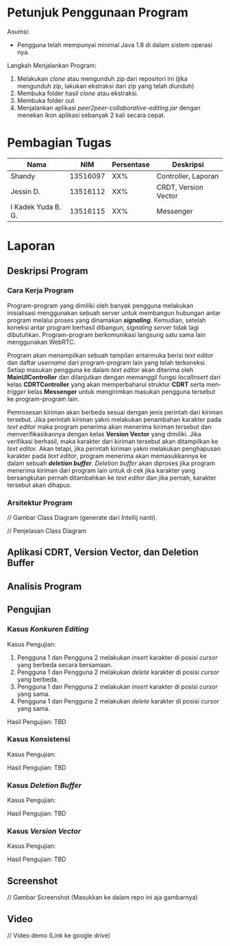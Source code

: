 # Petunjuk Penggunaan Program
Asumsi:
* Pengguna telah mempunyai minimal Java 1.8 di dalam sistem operasi nya.

Langkah Menjalankan Program:
1. Melakukan *clone* atau mengunduh zip dari repositori ini (jika mengunduh zip, lakukan ekstraksi dari zip yang telah diunduh)
2. Membuka folder hasil *clone* atau ekstraksi.
3. Membuka folder out
4. Menjalankan aplikasi *peer2peer-collaborative-editing.jar* dengan menekan ikon aplikasi sebanyak 2 kali secara cepat.

# Pembagian Tugas

|          Nama          |    NIM   |  Persentase | Deskripsi |
| ---------------------- | -------- | ----------- | --------- |
| Shandy                 | 13516097 | XX%         | Controller, Laporan     |
| Jessin D.              | 13516112 | XX%         | CRDT, Version Vector    |
| I Kadek Yuda B. G.     | 13516115 | XX%         | Messenger               |

# Laporan

## Deskripsi Program
### Cara Kerja Program
Program-program yang dimiliki oleh banyak pengguna melakukan inisialisasi menggunakan sebuah server untuk membangun
hubungan antar program melalui proses yang dinamakan ***signaling***. Kemudian, setelah koneksi antar program berhasil
dibangun, *signaling server* tidak lagi dibutuhkan. Program-program berkomunikasi langsung satu sama lain menggunakan WebRTC.

Program akan menampilkan sebuah tampilan antarmuka berisi *text editor* dan daftar *username* dari program-program lain yang
telah terkoneksi. Setiap masukan pengguna ke dalam *text editor* akan diterima oleh **MainUIController** dan dilanjutkan dengan 
memanggil fungsi *localInsert* dari kelas **CDRTController** yang akan memperbaharui struktur **CDRT** serta men-*trigger* 
kelas **Messenger** untuk mengirimkan masukan pengguna tersebut ke 
program-program lain.

Pemrosesan kiriman akan berbeda sesuai dengan jenis perintah dari kiriman tersebut. Jika perintah kiriman yakni melakukan 
penambahan karakter pada *text editor* maka program penerima akan menerima kiriman tersebut dan menverifikasikannya dengan 
kelas **Version Vector** yang dimiliki. Jika verifikasi berhasil, maka karakter dari kiriman tersebut akan ditampilkan ke *text editor*.
Akan tetapi, jika perintah kiriman yakni melakukan penghapusan karakter pada *text editor*, program menerima akan memasukkannya ke dalam
sebuah ***deletion buffer***. *Deletion buffer* akan diproses jika program menerima kiriman dari program lain untuk di cek jika
karakter yang bersangkutan pernah ditambahkan ke *text editor* dan jika pernah, karakter tersebut akan dihapus.


### Arsitektur Program
// Gambar Class Diagram (generate dari Intellij nanti).

// Penjelasan Class Diagram


## Aplikasi CDRT, Version Vector, dan Deletion Buffer


## Analisis Program


## Pengujian
### Kasus *Konkuren Editing*
Kasus Pengujian:
1. Pengguna 1 dan Pengguna 2 melakukan *insert* karakter di posisi *cursor* yang berbeda secara bersamaan.
2. Pengguna 1 dan Pengguna 2 melakukan *delete* karakter di posisi *cursor* yang berbeda.
3. Pengguna 1 dan Pengguna 2 melakukan *insert* karakter di posisi *cursor* yang sama.
4. Pengguna 1 dan Pengguna 2 melakukan *delete* karakter di posisi *cursor* yang sama.

Hasil Pengujian:
TBD

### Kasus Konsistensi
Kasus Pengujian:

Hasil Pengujian:
TBD

### Kasus *Deletion Buffer*
Kasus Pengujian:

Hasil Pengujian:
TBD

### Kasus *Version Vector*
Kasus Pengujian:

Hasil Pengujian:
TBD

## Screenshot
// Gambar Screenshot (Masukkan ke dalam repo ini aja gambarnya)

## Video
// Video demo (Link ke google drive)
